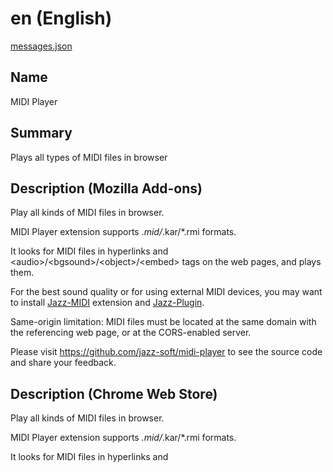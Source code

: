 # en (English)

[messages.json](../firefox/midi-player/_locales/en/messages.json)

## Name
MIDI Player

## Summary
Plays all types of MIDI files in browser

## Description (Mozilla Add-ons)
Play all kinds of MIDI files in browser.

MIDI Player extension supports *.mid/*.kar/*.rmi formats.

It looks for MIDI files in hyperlinks and &lt;audio&gt;/&lt;bgsound&gt;/&lt;object&gt;/&lt;embed&gt; tags on the web pages, and plays them.

For the best sound quality or for using external MIDI devices, you may want to install <a href=https://addons.mozilla.org/firefox/addon/jazz-midi>Jazz-MIDI</a> extension and <a href=https://jazz-soft.net>Jazz-Plugin</a>.

Same-origin limitation: MIDI files must be located at the same domain with the referencing web page, or at the CORS-enabled server.

Please visit https://github.com/jazz-soft/midi-player to see the source code and share your feedback.

## Description (Chrome Web Store)
Play all kinds of MIDI files in browser.

MIDI Player extension supports *.mid/*.kar/*.rmi formats.

It looks for MIDI files in hyperlinks and <audio>/<bgsound>/<object>/<embed> tags on the web pages, and plays them.

For the best sound quality, you may want to install the Jazz-Plugin and the Jazz-MIDI extension.

Same-origin limitation: MIDI files must be located at the same domain with the referencing web page, or at the CORS-enabled server.

Please visit https://github.com/jazz-soft/midi-player to see the source code and share your feedback.